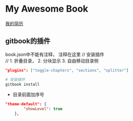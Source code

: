 # My Awesome Book

[我的简历](/Myself/resume.md)

## gitbook的插件
book.json中不能有注释， 注释在这里
// 安装插件  
// 1. 折叠目录， 2. 分块显示 3. 自由移动目录侧 
```json
"plugins": ["toggle-chapters", "sectionx", "splitter"]
```

```python
# 安装插件
gitbook install
```
- 目录前面加序号
```json
"theme-default": {
        "showLevel": true
    },
```